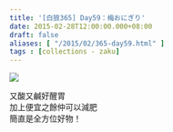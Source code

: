 ```yaml
---
title: '[白狼365] Day59：梅おにぎり'
date: 2015-02-28T12:00:00.000+08:00
draft: false
aliases: [ "/2015/02/365-day59.html" ]
tags : [collections - zaku]
---
```


![](/images/zaku059.jpg)

又酸又鹹好醒胃  
加上便宜之餘仲可以減肥  
簡直是全方位好物！
